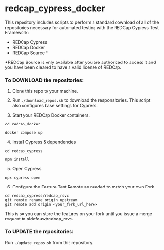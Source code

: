 # redcap_cypress_docker

This repository includes scripts to perform a standard download of all of the repositories necessary for automated testing with the REDCap Cypress Test Framework: 
- REDCap Cypress
- REDCap Docker
- REDCap Source *

*REDCap Source is only available after you are authorized to access it and you have been cleared to have a valid license of REDCap.  

### To DOWNLOAD the repositories:

1. Clone this repo to your machine.

2. Run `./download_repos.sh` to download the responsitories.  This script also configures base settings for Cypress.

3. Start your REDCap Docker containers.  

`cd redcap_docker`

`docker compose up`

4. Install Cypress & dependencies

`cd redcap_cypress`

`npm install`

5. Open Cypress 

`npx cypress open`

6. Configure the Feature Test Remote as needed to match your own Fork

```
cd redcap_cypress/redcap_rsvc
git remote rename origin upstream
git remote add origin <your_fork_url_here>
```

This is so you can store the features on your fork until you issue a merge request to aldefouw/redcap_rsvc.


### To UPDATE the repositories:

Run `./update_repos.sh` from this repository.
